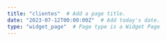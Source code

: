 ```yaml
---
title: "clientes"  # Add a page title.
date: "2023-07-12T00:00:00Z"  # Add today's date.
type: "widget_page"  # Page type is a Widget Page
---
```

